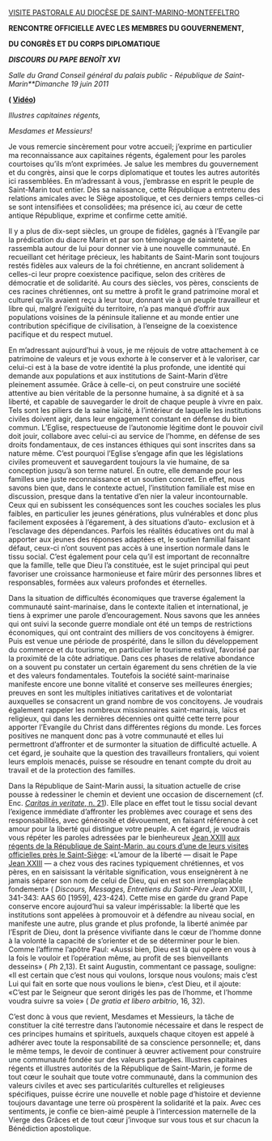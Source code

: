 [VISITE PASTORALE AU DIOCÈSE DE SAINT-MARINO-MONTEFELTRO](/content/benedict-xvi/fr/travels/2011/index_san-marino.html)

**RENCONTRE OFFICIELLE AVEC LES MEMBRES DU GOUVERNEMENT,**

**DU CONGRÈS ET DU CORPS DIPLOMATIQUE**

***DISCOURS*** ***DU PAPE BENOÎT XVI***

*Salle du Grand Conseil général du palais public - République de Saint-Marin**Dimanche 19 juin 2011*

**( [Vidéo](http://player.rv.va/vaticanplayer.asp?language=it&tic=VA_NF9JUOLY))**

*Illustres capitaines régents,*

*Mesdames et Messieurs!*

Je vous remercie sincèrement pour votre accueil; j’exprime en particulier ma reconnaissance aux capitaines régents, également pour les paroles courtoises qu’ils m’ont exprimées. Je salue les membres du gouvernement et du congrès, ainsi que le corps diplomatique et toutes les autres autorités ici rassemblées. En m’adressant à vous, j’embrasse en esprit le peuple de Saint-Marin tout entier. Dès sa naissance, cette République a entretenu des relations amicales avec le Siège apostolique, et ces derniers temps celles-ci se sont intensifiées et consolidées; ma présence ici, au cœur de cette antique République, exprime et confirme cette amitié.

Il y a plus de dix-sept siècles, un groupe de fidèles, gagnés à l’Evangile par la prédication du diacre Marin et par son témoignage de sainteté, se rassembla autour de lui pour donner vie à une nouvelle communauté. En recueillant cet héritage précieux, les habitants de Saint-Marin sont toujours restés fidèles aux valeurs de la foi chrétienne, en ancrant solidement à celles-ci leur propre coexistence pacifique, selon des critères de démocratie et de solidarité. Au cours des siècles, vos pères, conscients de ces racines chrétiennes, ont su mettre à profit le grand patrimoine moral et culturel qu’ils avaient reçu à leur tour, donnant vie à un peuple travailleur et libre qui, malgré l’exiguïté du territoire, n’a pas manqué d’offrir aux populations voisines de la péninsule italienne et au monde entier une contribution spécifique de civilisation, à l’enseigne de la coexistence pacifique et du respect mutuel.

En m’adressant aujourd’hui à vous, je me réjouis de votre attachement à ce patrimoine de valeurs et je vous exhorte à le conserver et à le valoriser, car celui-ci est à la base de votre identité la plus profonde, une identité qui demande aux populations et aux institutions de Saint-Marin d’être pleinement assumée. Grâce à celle-ci, on peut construire une société attentive au bien véritable de la personne humaine, à sa dignité et à sa liberté, et capable de sauvegarder le droit de chaque peuple à vivre en paix. Tels sont les piliers de la saine laïcité, à l’intérieur de laquelle les institutions civiles doivent agir, dans leur engagement constant en défense du bien commun. L’Eglise, respectueuse de l’autonomie légitime dont le pouvoir civil doit jouir, collabore avec celui-ci au service de l’homme, en défense de ses droits fondamentaux, de ces instances éthiques qui sont inscrites dans sa nature même. C’est pourquoi l’Eglise s’engage afin que les législations civiles promeuvent et sauvegardent toujours la vie humaine, de sa conception jusqu’à son terme naturel. En outre, elle demande pour les familles une juste reconnaissance et un soutien concret. En effet, nous savons bien que, dans le contexte actuel, l’institution familiale est mise en discussion, presque dans la tentative d’en nier la valeur incontournable. Ceux qui en subissent les conséquences sont les couches sociales les plus faibles, en particulier les jeunes générations, plus vulnérables et donc plus facilement exposées à l’égarement, à des situations d’auto- exclusion et à l’esclavage des dépendances. Parfois les réalités éducatives ont du mal à apporter aux jeunes des réponses adaptées et, le soutien familial faisant défaut, ceux-ci n’ont souvent pas accès à une insertion normale dans le tissu social. C’est également pour cela qu’il est important de reconnaître que la famille, telle que Dieu l’a constituée, est le sujet principal qui peut favoriser une croissance harmonieuse et faire mûrir des personnes libres et responsables, formées aux valeurs profondes et éternelles.

Dans la situation de difficultés économiques que traverse également la communauté saint-marinaise, dans le contexte italien et international, je tiens à exprimer une parole d’encouragement. Nous savons que les années qui ont suivi la seconde guerre mondiale ont été un temps de restrictions économiques, qui ont contraint des milliers de vos concitoyens à émigrer. Puis est venue une période de prospérité, dans le sillon du développement du commerce et du tourisme, en particulier le tourisme estival, favorisé par la proximité de la côte adriatique. Dans ces phases de relative abondance on a souvent pu constater un certain égarement du sens chrétien de la vie et des valeurs fondamentales. Toutefois la société saint-marinaise manifeste encore une bonne vitalité et conserve ses meilleures énergies; preuves en sont les multiples initiatives caritatives et de volontariat auxquelles se consacrent un grand nombre de vos concitoyens. Je voudrais également rappeler les nombreux missionnaires saint-marinais, laïcs et religieux, qui dans les dernières décennies ont quitté cette terre pour apporter l’Evangile du Christ dans différentes régions du monde. Les forces positives ne manquent donc pas à votre communauté et elles lui permettront d’affronter et de surmonter la situation de difficulté actuelle. A cet égard, je souhaite que la question des travailleurs frontaliers, qui voient leurs emplois menacés, puisse se résoudre en tenant compte du droit au travail et de la protection des familles.

Dans la République de Saint-Marin aussi, la situation actuelle de crise pousse à redessiner le chemin et devient une occasion de discernement (cf. Enc. [*Caritas in veritate*, n. 21](/content/benedict-xvi/fr/encyclicals/documents/hf_ben-xvi_enc_20090629_caritas-in-veritate.html#21.)). Elle place en effet tout le tissu social devant l’exigence immédiate d’affronter les problèmes avec courage et sens des responsabilités, avec générosité et dévouement, en faisant référence à cet amour pour la liberté qui distingue votre peuple. A cet égard, je voudrais vous répéter les paroles adressées par le bienheureux [Jean XXIII](/content/john-xxiii/fr.html) [aux régents de la République de Saint-Marin, au cours d’une de leurs visites officielles près le Saint-Siège](/content/john-xxiii/fr/speeches/1959/documents/hf_j-xxiii_spe_19590518_san-marino.html): «L’amour de la liberté — disait le Pape [Jean XXIII](http://www.vatican.va/holy_father/benedict_xvi/speeches/2011/june/documents/Jean%C2%A0XXIII) — a chez vous des racines typiquement chrétiennes, et vos pères, en en saisissant la véritable signification, vous enseignèrent à ne jamais séparer son nom de celui de Dieu, qui en est son irremplaçable fondement» ( *Discours, Messages, Entretiens du Saint-Père Jean* XXIII, I, 341-343: AAS 60 \[1959\], 423-424). Cette mise en garde du grand Pape conserve encore aujourd’hui sa valeur impérissable: la liberté que les institutions sont appelées à promouvoir et à défendre au niveau social, en manifeste une autre, plus grande et plus profonde, la liberté animée par l’Esprit de Dieu, dont la présence vivifiante dans le cœur de l’homme donne à la volonté la capacité de s’orienter et de se déterminer pour le bien. Comme l’affirme l’apôtre Paul: «Aussi bien, Dieu est là qui opère en vous à la fois le vouloir et l’opération même, au profit de ses bienveillants desseins» ( *Ph* 2,13). Et saint Augustin, commentant ce passage, souligne: «Il est certain que c’est nous qui voulons, lorsque nous voulons; mais c’est Lui qui fait en sorte que nous voulions le bien», c’est Dieu, et il ajoute: «C’est par le Seigneur que seront dirigés les pas de l’homme, et l’homme voudra suivre sa voie» ( *De gratia et libero arbitrio*, 16, 32).

C’est donc à vous que revient, Mesdames et Messieurs, la tâche de constituer la cité terrestre dans l’autonomie nécessaire et dans le respect de ces principes humains et spirituels, auxquels chaque citoyen est appelé à adhérer avec toute la responsabilité de sa conscience personnelle; et, dans le même temps, le devoir de continuer à œuvrer activement pour construire une communauté fondée sur des valeurs partagées. Illustres capitaines régents et illustres autorités de la République de Saint-Marin, je forme de tout cœur le souhait que toute votre communauté, dans la communion des valeurs civiles et avec ses particularités culturelles et religieuses spécifiques, puisse écrire une nouvelle et noble page d’histoire et devienne toujours davantage une terre où prospèrent la solidarité et la paix. Avec ces sentiments, je confie ce bien-aimé peuple à l’intercession maternelle de la Vierge des Grâces et de tout cœur j’invoque sur vous tous et sur chacun la Bénédiction apostolique.